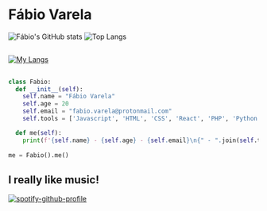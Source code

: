 # Fábio Varela

![Fábio's GitHub stats](https://github-readme-stats.vercel.app/api?username=FabioVV&show_icons=true&theme=synthwave)
![Top Langs](https://github-readme-stats.vercel.app/api/top-langs/?username=FabioVV&layout=donut&theme=synthwave)

##
[![My Langs](https://skillicons.dev/icons?i=js,html,css,react,php,python,django,flask,mysql)](https://skillicons.dev)


##
```python
class Fabio:
  def __init__(self):
    self.name = "Fábio Varela"
    self.age = 20
    self.email = "fabio.varela@protonmail.com"
    self.tools = ['Javascript', 'HTML', 'CSS', 'React', 'PHP', 'Python', 'Django', 'Flask', 'MySQL']

  def me(self):
    print(f'{self.name} - {self.age} - {self.email}\n{" - ".join(self.tools)}')
    
me = Fabio().me()
```

## I really like music!
[![spotify-github-profile](https://spotify-github-profile.vercel.app/api/view?uid=hrrspw551x8ohhw9inis34lti&cover_image=false&theme=default&show_offline=true&background_color=121212&interchange=true&bar_color_cover=false)](https://spotify-github-profile.vercel.app/api/view?uid=hrrspw551x8ohhw9inis34lti&redirect=true)

